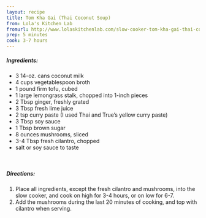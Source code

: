 ```yaml
---
layout: recipe
title: Tom Kha Gai (Thai Coconut Soup)
from: Lola's Kitchen Lab
fromurl: http://www.lolaskitchenlab.com/slow-cooker-tom-kha-gai-thai-coconut-soup/
prep: 5 minutes
cook: 3-7 hours
---
```


##### Ingredients:

* 3 14-oz. cans coconut milk
* 4 cups vegetablespoon broth
* 1 pound firm tofu, cubed
* 1 large lemongrass stalk, chopped into 1-inch pieces
* 2 Tbsp ginger, freshly grated
* 3 Tbsp fresh lime juice
* 2 tsp curry paste (I used Thai and True’s yellow curry paste)
* 3 Tbsp soy sauce
* 1 Tbsp brown sugar
* 8 ounces mushrooms, sliced
* 3-4 Tbsp fresh cilantro, chopped
* salt or soy sauce to taste

<br>

##### Directions:

1. Place all ingredients, except the fresh cilantro and mushrooms, into the slow cooker, and cook on high for 3-4 hours, or on low for 6-7.
2. Add the mushrooms during the last 20 minutes of cooking, and top with cilantro when serving.
